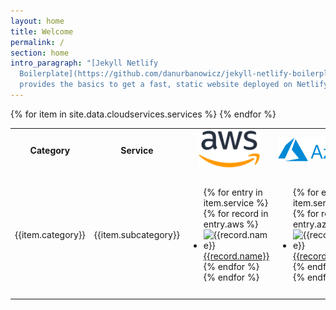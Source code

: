 ```yaml
---
layout: home
title: Welcome
permalink: /
section: home
intro_paragraph: "[Jekyll Netlify
  Boilerplate](https://github.com/danurbanowicz/jekyll-netlify-boilerplate)
  provides the basics to get a fast, static website deployed on Netlify."
---
```

<head>
    <meta charset="utf-8">
    <link rel="icon" type="image/x-icon" href="/favicon.ico"/>
    <meta http-equiv="X-UA-Compatible" content="IE=edge">
    <meta name="viewport" content="width=device-width, initial-scale=1">
    <meta name="robots" content="follow,index">
    <META NAME="Title" CONTENT="A Public Cloud Comparison | AWS vs Azure vs Google vs IBM vs Oracle vs Alibaba">
    <META NAME="Keywords" CONTENT="AWS vs Azure vs Google vs IBM vs Oracle vs Alibaba, AWS vs Azure, Azure vs Google">
    <META NAME="Description" CONTENT="A detailed public cloud services comparison & mapping of Amazon AWS, Microsoft Azure, Google Cloud, IBM Cloud, Oracle Cloud.">
    <META NAME="Author" CONTENT="Ilyas">
    <META NAME="Subject" CONTENT="A Public Cloud Comparison | AWS vs Azure vs Google vs IBM vs Oracle vs Alibaba">
    <meta property="og:type" content="website">
    <meta property="og:title" content="A Public Cloud Comparison | AWS vs Azure vs Google vs IBM vs Oracle vs Alibaba">
    <meta property="og:locale" content="en_US">
    <meta property="og:description" content="A detailed public cloud services comparison & mapping of Amazon AWS, Microsoft Azure, Google Cloud, IBM Cloud, Oracle Cloud.">
    <link rel="canonical" href="https://comparecloud.in/">
    <meta property="og:url" content="https://comparecloud.in/">
    <meta property="og:site_name" content="A Public Cloud Comparison | AWS vs Azure vs Google vs IBM vs Oracle vs Alibaba">
    <meta property="og:image" content="/img/Logo_small.jpg">
    <meta name="twitter:card" content="summary_large_image">
    <meta name="twitter:site" content="@">
    <meta name="twitter:creator" content="@">
    <meta property="article:author" content="https://www.facebook.com/sitez.GR">
    <meta name="twitter:description" content="A detailed public cloud services comparison & mapping of Amazon AWS, Microsoft Azure, Google Cloud, IBM Cloud, Oracle Cloud.">
    <meta name="twitter:title" content="A public Cloud Compareison : AWS vs Azure vs Google vs IBM vs Oracle vs Alibaba">
    <title>AWS vs Azure vs Google vs IBM vs Oracle vs Alibaba | A detailed comparison and mapping between various cloud services</title>
</head>
<script type="text/javascript" src="//s7.addthis.com/js/300/addthis_widget.js#pubid=ra-552c144e4f497fe9"></script>
<!-- Place this tag in your head or just before your close body tag. -->
<script async defer src="https://buttons.github.io/buttons.js"></script>

<table id="comparison">
  <tr align="center" class="header">
	            <th style="width:7%">Category</th>
            <th style="width:10%">Service</th>
            <th>
              <img  src="assets/img/logo/aws.png" alt="AWS Icon" class="header-img"/>
            </th>
            <th>
              <img  src="assets/img/logo/msazure.svg" alt="Microsoft Azure Log"/>
            </th>
            <th>
              <img  src="assets/img/logo/google.svg" alt="Google Cloud Platform Logo" />
            </th>
            <th>
              <img  src="assets/img/logo/IBM-Cloud-svg-lockup-color8.svg"  alt="IBM Cloud Logo" />
            </th>
            <th>
              <img  src="assets/img/logo/oracle.png" alt="Oracle Cloud Logo"/>
            </th>
            <th>
              <img src="assets/img/logo/alibaba.png" alt="Alibaba Cloud Logo"/>
            </th>
			<th>
              <img  src="assets/img/logo/huawei.png" alt="Huawei Cloud"/>
            </th>
  </tr>
	{% for item in site.data.cloudservices.services %}
	<tr>
		<td>{{item.category}}</td>
		<td>{{item.subcategory}}</td>
		<td>
			<ul>
			    {% for entry in item.service %} 
					{% for record in entry.aws %}
						<li ><img src="/assets/img/cloudproviders/aws/{{record.icon}}" alt="{{record.name}}" > <a href="{{record.ref}}" target="_blank" alt="{{record.name}}">{{record.name}}</a></li>
					{% endfor %}	
				{% endfor %}	
			</ul>
		</td>
		<td>
			<ul>
			    {% for entry in item.service %} 
					{% for record in entry.azure %}
						<li><img src="/assets/img/cloudproviders/azure/{{record.icon}}" alt="{{record.name}}"  ><a href="{{record.ref}}" target="_blank" alt="{{record.name}}">{{record.name}}</a></li>
					{% endfor %}	
				{% endfor %}	
			</ul>
		</td>
		<td>
			<ul>
			    {% for entry in item.service %} 
				{% for record in entry.google %}
					<li><img src="/assets/img/cloudproviders/google/{{record.icon}}" alt="{{record.name}}" ><a href="{{record.ref}}" target="_blank" alt="{{record.name}}">{{record.name}}</a></li>
				{% endfor %}	
				{% endfor %}	
			</ul>
		</td>
		<td>
			<ul>
			    {% for entry in item.service %} 
				{% for record in entry.ibm %}
						<li><img src="/assets/img/cloudproviders/ibm/{{record.icon}}" alt="{{record.name}}" ><a href="{{record.ref}}" target="_blank" alt="{{record.name}}">{{record.name}}</a></li>
				{% endfor %}	
				{% endfor %}	
			</ul>
		</td>
		<td>
			<ul>
			    {% for entry in item.service %} 
					{% for record in entry.oracle %}
							<li ><img src="/assets/img/cloudproviders/oracle/{{record.icon}}" alt="{{record.name}}" ><a href="{{record.ref}}" target="_blank" alt="{{record.name}}">{{record.name}}</a></li>
					{% endfor %}	
				{% endfor %}	
			</ul>
		</td>
		<td>
			<ul>
			    {% for entry in item.service %} 
					{% for record in entry.alibaba %}
							<li><img src="/assets/img/cloudproviders/alibaba/{{record.icon}}" alt="{{record.name}}" ><a href="{{record.ref}}" target="_blank" alt="{{record.name}}">{{record.name}}</a></li>
					{% endfor %}	
				{% endfor %}	
			</ul>
		</td>
		<td>
			<ul>
			    {% for entry in item.service %} 
					{% for record in entry.huawei %}
							<li>
								<img src="/assets/img/cloudproviders/huawei/{{record.icon}}" alt="{{record.name}}">
								<a href="{{record.ref}}" target="_blank" alt="{{record.name}}">{{record.name}}</a>
							</li>
					{% endfor %}	
				{% endfor %}	
			</ul>
		</td>
	</tr>
	{% endfor %}
</table>
